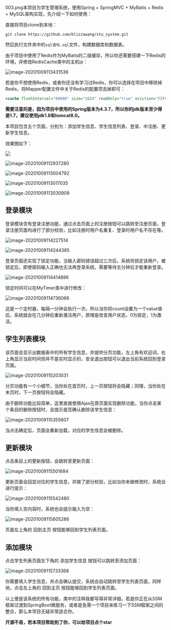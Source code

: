 003.png本项目为学生管理系统，使用Spring + SpringMVC + MyBatis + Redis + MySQL架构实现，先介绍一下如何使用：

直接将项目clone到本地：

```git
git clone https://github.com/blizzawang/stu_system.git
```

然后执行文件夹中的```sql语句.sql```文件，构建数据库和数据表。

由于项目中使用了Redis作为MyBatis的二级缓存，所以你还需要搭建一下Redis的环境，并修改RedisCache类中的主机ip：

![image-20201009113431536](C:\Users\Administrator\Desktop\stu_system\imgs\01.png)

若是你不想使用Redis，或者你还没有学习过Redis，你可以选择在项目中移除掉Redis，将Mapper配置文件中关于Redis的配置项去掉即可：

```xml
<cache flushInterval="60000" size="1024" readOnly="true" eviction="FIFO" type="com.wwj.util.RedisCache"/>
```

**需要注意的是，因为项目中使用的Spring版本为4.3.7，所以你的jdk版本至少得是1.7，建议使用jdk1.8和tomcat8.0。**

本项目包含五个页面，分别为：添加学生信息、学生信息列表、登录、中注册、更新学生信息。

效果图如下：

![](C:\Users\Administrator\Desktop\stu_system\imgs\02.png)

![image-20201009112937280](C:\Users\Administrator\Desktop\stu_system\imgs\03.png)

![image-20201009113004792](C:\Users\Administrator\Desktop\stu_system\imgs\04.png)

![image-20201009113017035](C:\Users\Administrator\Desktop\stu_system\imgs\05.png)

![image-20201009113030909](C:\Users\Administrator\Desktop\stu_system\imgs\06.png)

## 登录模块

登录模块含有登录注册功能，通过点击页面上的注册按钮可以跳转至注册页面，登录注册页面均进行了部分校验，比如注册时用户名重复、登录时用户名不存在等。

![image-20201009114227514](C:\Users\Administrator\Desktop\stu_system\imgs\07.png)

![image-20201009114244385](C:\Users\Administrator\Desktop\stu_system\imgs\08.png)

登录页面还实现了锁定功能，当输入密码错误超过三次后，系统将锁定该用户，被锁定后，即使密码输入正确也无法再登录系统，需要等待五分钟后才能重新登录。

![image-20201009114414896](C:\Users\Administrator\Desktop\stu_system\imgs\09.png)

锁定时间可以在MyTimer类中进行修改：

![image-20201009114736066](C:\Users\Administrator\Desktop\stu_system\imgs\10.png)

这是一个定时器，每隔一分钟会执行一次，所以当你将count设置为一个value值后，系统就会在几分钟后重新激活用户，原理是改变用户状态，0为锁定，1为激活。

## 学生列表模块

该页面会显示出数据表中的所有学生信息，并提供分页功能，左上角有欢迎词，右上角显示当前时间但并不是实时显示的，安全退出按钮可以退出当前系统回到登录页面。

![image-20201009115203531](C:\Users\Administrator\Desktop\stu_system\imgs\11.png)

分页功能有一个小细节，当你处在首页时，上一页按钮将会隐藏；同理，当你处在末页时，下一页按钮将会隐藏。

由于删除功能比较简单，这里直接使用Ajax在原页面实现删除功能，当你点击某个条目的删除按钮时，会提示是否确认删除该学生信息：

![image-20201009115355807](C:\Users\Administrator\Desktop\stu_system\imgs\12.png)

当点击确定后，页面会重新加载，对应的学生信息会被删除。

## 更新模块

点击条目上的更新按钮，会跳转至更新页面：

![image-20201009115501684](C:\Users\Administrator\Desktop\stu_system\imgs\13.png)

更新页面会回显对应的学生信息，并做了部分校验，比如当你未做修改时，系统会进行提示：

![image-20201009115542480](C:\Users\Administrator\Desktop\stu_system\imgs\0015.png)

当你填入空内容时，系统也会提示输入为空：

![image-20201009115605286](C:\Users\Administrator\Desktop\stu_system\imgs\14.png)

页面左上角的 回到主页 按钮能够回到学生列表页面。

## 添加模块

点击学生列表页面左下角的 添加学生信息 按钮可以跳转至添加页面：

![image-20201009115733368](C:\Users\Administrator\Desktop\stu_system\imgs\15.png)

你需要填入学生信息，并点击确认提交，系统会自动跳转至学生列表页面，同样地，点击左上角的 回到主页 按钮能够回到学生列表页面。

以上便是该系统的所有功能，类中的注释我都写得非常详细，若是你正在从SSM框架过渡到SpringBoot微服务，或者是急需一个项目来练习一下SSM框架之间的整合，那么本项目无疑非常适合你。

**开源不易，若本项目帮助到了你，可以给项目点个star**

